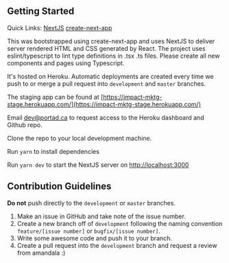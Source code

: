 ## Getting Started

Quick Links:
[NextJS](https://nextjs.org/)
[create-next-app](https://create-next-app.github.io/)

This was bootstrapped using create-next-app and uses NextJS to deliver server rendered HTML and CSS generated by React. The project uses eslint/typescript to lint type definitions in .tsx .ts files. Please create all new components and pages using Typescript. 

It's hosted on Heroku. Automatic deployments are created every time we push to or merge a pull request into `development` and `master` branches.

The staging app can be found at [https://impact-mktg-stage.herokuapp.com/](https://impact-mktg-stage.herokuapp.com/)

Email dev@portad.ca to request access to the Heroku dashboard and Github repo.

Clone the repo to your local development machine.

Run `yarn` to install dependencies

Run `yarn dev` to start the NextJS server on [http://localhost:3000](localhost:3000)

## Contribution Guidelines

**Do not** push directly to the `development` or `master` branches.

1. Make an issue in GitHub and take note of the issue number.
2. Create a new branch off of `development` following the naming convention `feature/[issue number]` or `bugfix/[issue number]`.
3. Write some awesome code and push it to your branch.
4. Create a pull request into the `development` branch and request a review from amandala :)
